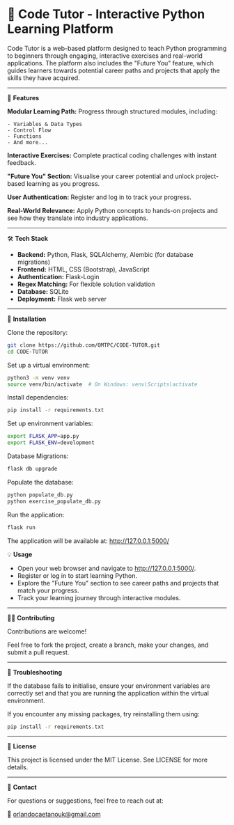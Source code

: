 # 🐍 Code Tutor - Interactive Python Learning Platform
Code Tutor is a web-based platform designed to teach Python programming to beginners through engaging, interactive exercises and real-world applications. The platform also includes the "Future You" feature, which guides learners towards potential career paths and projects that apply the skills they have acquired.

---

🚀 **Features**

**Modular Learning Path:**
Progress through structured modules, including:

    - Variables & Data Types
    - Control Flow
    - Functions
    - And more...

**Interactive Exercises:**
Complete practical coding challenges with instant feedback.

**"Future You" Section:**
Visualise your career potential and unlock project-based learning as you progress.

**User Authentication:**
Register and log in to track your progress.

**Real-World Relevance:**
Apply Python concepts to hands-on projects and see how they translate into industry applications.

---

🛠️ **Tech Stack**

- **Backend:** Python, Flask, SQLAlchemy, Alembic (for database migrations)
- **Frontend:** HTML, CSS (Bootstrap), JavaScript
- **Authentication:** Flask-Login
- **Regex Matching:** For flexible solution validation
- **Database:** SQLite
- **Deployment:** Flask web server

---

📝 **Installation**

Clone the repository:
```bash
git clone https://github.com/OMTPC/CODE-TUTOR.git
cd CODE-TUTOR
```

Set up a virtual environment:
```bash
python3 -m venv venv
source venv/bin/activate  # On Windows: venv\Scripts\activate
```

Install dependencies:
```bash
pip install -r requirements.txt
```

Set up environment variables:
```bash
export FLASK_APP=app.py
export FLASK_ENV=development
```

Database Migrations:
```bash
flask db upgrade
```

Populate the database:
```bash
python populate_db.py
python exercise_populate_db.py
```

Run the application:
```bash
flask run
```

The application will be available at: http://127.0.0.1:5000/

💡 **Usage**

- Open your web browser and navigate to http://127.0.0.1:5000/.
- Register or log in to start learning Python.
- Explore the "Future You" section to see career paths and projects that match your progress.
- Track your learning journey through interactive modules.

---

🧑‍💻 **Contributing**

Contributions are welcome!

Feel free to fork the project, create a branch, make your changes, and submit a pull request.

---

🔧 **Troubleshooting**

If the database fails to initialise, ensure your environment variables are correctly set and that you are running the application within the virtual environment.

If you encounter any missing packages, try reinstalling them using:
```bash
pip install -r requirements.txt
```
---

📄 **License**

This project is licensed under the MIT License. See LICENSE for more details.

---

💌 **Contact**

For questions or suggestions, feel free to reach out at:

📧 orlandocaetanouk@gmail.com
